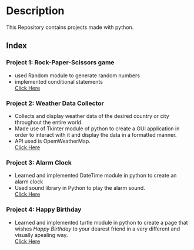 # Description
This Repository contains projects made with python.

## Index
### Project 1: Rock-Paper-Scissors game
- used Random module to generate random numbers
- implemented conditional statements
<br> [Click Here](./Rock-Paper-Scissors/rock_paper_scissors.py)

### Project 2: Weather Data Collector
- Collects and display weather data of the desired country or city throughout the entire world.
- Made use of Tkinter module of python to create a GUI application in order to interact with it and display the data in a formatted manner.
- API used is OpemWeatherMap.
<br> [Click Here](./Weather-Data-Collector)

### Project 3: Alarm Clock
- Learned and implemented DateTime module in python to create an alarm clock
- Used sound library in Python to play the alarm sound.
<br> [Click Here](./Alarm-Clock)

### Project 4: Happy Birthday
- Learned and implemented turtle module in python to create a page that wishes *Happy Birthday* to your dearest friend in a very different and visually apealing way.
<br> [Click Here](./Turtle-Program)
